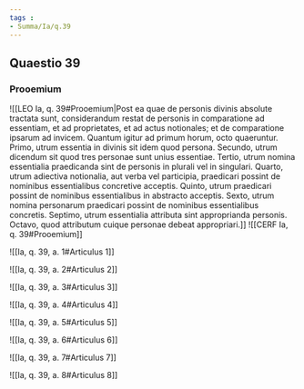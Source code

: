 ```yaml
---
tags : 
- Summa/Ia/q.39
---
```


## Quaestio 39

### Prooemium

![[LEO Ia, q. 39#Prooemium|Post ea quae de personis divinis absolute tractata sunt, considerandum restat de personis in comparatione ad essentiam, et ad proprietates, et ad actus notionales; et de comparatione ipsarum ad invicem. Quantum igitur ad primum horum, octo quaeruntur. Primo, utrum essentia in divinis sit idem quod persona. Secundo, utrum dicendum sit quod tres personae sunt unius essentiae. Tertio, utrum nomina essentialia praedicanda sint de personis in plurali vel in singulari. Quarto, utrum adiectiva notionalia, aut verba vel participia, praedicari possint de nominibus essentialibus concretive acceptis. Quinto, utrum praedicari possint de nominibus essentialibus in abstracto acceptis. Sexto, utrum nomina personarum praedicari possint de nominibus essentialibus concretis. Septimo, utrum essentialia attributa sint approprianda personis. Octavo, quod attributum cuique personae debeat appropriari.]]
![[CERF Ia, q. 39#Prooemium]]

![[Ia, q. 39, a. 1#Articulus 1]]

![[Ia, q. 39, a. 2#Articulus 2]]

![[Ia, q. 39, a. 3#Articulus 3]]

![[Ia, q. 39, a. 4#Articulus 4]]

![[Ia, q. 39, a. 5#Articulus 5]]

![[Ia, q. 39, a. 6#Articulus 6]]

![[Ia, q. 39, a. 7#Articulus 7]]

![[Ia, q. 39, a. 8#Articulus 8]]

